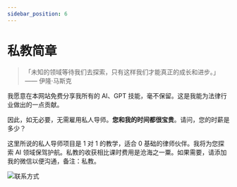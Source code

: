 ```yaml
---
sidebar_position: 6
---
```


# 私教简章

> 「未知的领域等待我们去探索，只有这样我们才能真正的成长和进步。」 —— 伊隆·马斯克
> 

我愿意在本网站免费分享我所有的 AI、GPT 技能，毫不保留。这是我能为法律行业做出的一点贡献。

因此，如无必要，无需雇用私人导师。**您和我的时间都很宝贵**。请问，您的时薪是多少？

这里所说的私人导师项目是 1 对 1 的教学，适合 0 基础的律师伙伴。我将为您探索 AI 领域保驾护航。私教的收获相比课时费用是沧海之一粟。如果需要，请添加我的微信以便沟通，备注：私教。

![联系方式](http://ipic.qinglion.com/202303260913)
